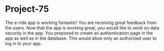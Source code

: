 # Project-75
The e-ride app is working fantastic! You are receiving great feedback from the users. Now that the app is working great, you would like to work on data security in the app. You proposed to create an authentication page in the app as well as in the database. This would allow only an authorized user to log in to your app.
